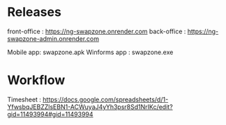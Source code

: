 # Releases

front-office : https://ng-swapzone.onrender.com
back-office : https://ng-swapzone-admin.onrender.com

Mobile app: swapzone.apk
Winforms app : swapzone.exe

# Workflow

Timesheet : https://docs.google.com/spreadsheets/d/1-YfwsbqJEBZZlsEBN1-ACWuyaJ4yYh3psr8Sd1NrIKc/edit?gid=11493994#gid=11493994
